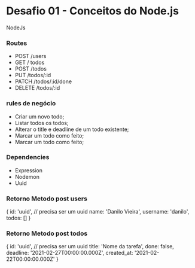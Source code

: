 # Desafio 01 - Conceitos do Node.js
NodeJs

### Routes 

* POST /users
* GET / todos
* POST /todos
* PUT /todos/:id
* PATCH /todos/:id/done
* DELETE /todos/:id

### rules de negócio

* Criar um novo todo;
* Listar todos os todos;
* Alterar o title e deadline de um todo existente;
* Marcar um todo como feito;
* Marcar um todo como feito;

### Dependencies

* Expression 
* Nodemon
* Uuid

### Retorno Metodo post users

{ 
	id: 'uuid', // precisa ser um uuid
	name: 'Danilo Vieira', 
	username: 'danilo', 
	todos: []
}

### Retorno Metodo post todos

{ 
	id: 'uuid', // precisa ser um uuid
	title: 'Nome da tarefa',
	done: false, 
	deadline: '2021-02-27T00:00:00.000Z', 
	created_at: '2021-02-22T00:00:00.000Z'
}

